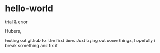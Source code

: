 hello-world
===========

trial &amp; error

Hubers,

testing out github for the first time. Just trying out some things, hopefully i break something and fix it  
